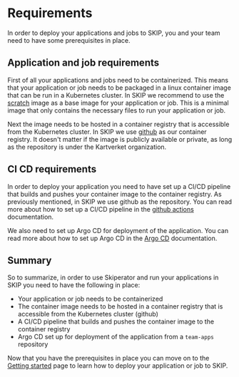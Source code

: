 # Requirements

In order to deploy your applications and jobs to SKIP, you and your team need to have some prerequisites in place.

## Application and job requirements

First of all your applications and jobs need to be containerized. This means that your application or job needs to be packaged in a linux container image that can be run in a Kubernetes cluster.
In SKIP we recommend to use the [scratch](https://hub.docker.com/_/scratch) image as a base image for your application or job. This is a minimal image that only contains the necessary files to run your application or job.

Next the image needs to be hosted in a container registry that is accessible from the Kubernetes cluster.
In SKIP we use [github](../07-github/index.md) as our container registry. It doesn't matter if the image is publicly available or private, as long as the repository is under the Kartverket organization.

## CI CD requirements

In order to deploy your application you need to have set up a CI/CD pipeline that builds and pushes your container image to the container registry.
As previously mentioned, in SKIP we use github as the repository. You can read more about how to set up a CI/CD pipeline in the [github actions](../08-github-actions/index.md) documentation.

We also need to set up Argo CD for deployment of the application. You can read more about how to set up Argo CD in the [Argo CD](../09-argo-cd/index.md) documentation.

## Summary

So to summarize, in order to use Skiperator and run your applications in SKIP you need to have the following in place:

- Your application or job needs to be containerized
- The container image needs to be hosted in a container registry that is accessible from the Kubernetes cluster (github)
- A CI/CD pipeline that builds and pushes the container image to the container registry
- Argo CD set up for deployment of the application from a `team-apps` repository

Now that you have the prerequisites in place you can move on to the [Getting started](02-get-started) page to learn how to deploy your application or job to SKIP.
